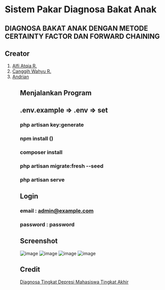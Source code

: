 # Sistem Pakar Diagnosa Bakat Anak

<h2>DIAGNOSA BAKAT ANAK DENGAN METODE CERTAINTY FACTOR DAN FORWARD CHAINING</h2>

## Creator
<ol>
    <li><a href="https://github.com/alfiatqia26" target="_blank">Alfi Atqia R.</li>
    <li><a href="https://github.com/canggihwr" target="_blank">Canggih Wahyu R.</a></li>
    <li><a href="https://github.com/Andrian17" target="_blank">Andrian</a></li>
<ol>

## Menjalankan Program

## .env.example => .env => set

### php artisan key:generate

### npm install ()

### composer install

### php artisan migrate:fresh --seed

### php artisan serve

## Login

### email : admin@example.com

### password : password

## Screenshot
![image](https://github.com/Mysteriza/Expert-System-Web/assets/76644526/c44f1b55-181d-4adc-b2c1-4bd6c99319d8)
![image](https://github.com/Mysteriza/Expert-System-Web/assets/76644526/c65aa6e3-cc05-4e64-b63a-0b556f7bdc80)
![image](https://github.com/Mysteriza/Expert-System-Web/assets/76644526/d9dc7b70-606e-471d-ab10-cf6f51fb72e0)
![image](https://github.com/Mysteriza/Expert-System-Web/assets/76644526/2dee8f64-1f1f-4683-9f2a-9e9f9de87146)



## Credit
[Diagnosa Tingkat Depresi Mahasiswa Tingkat Akhir](https://github.com/Andrian17/sistem-pakar)
